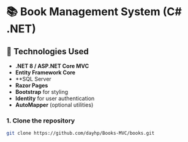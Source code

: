 # 📚 Book Management System (C# .NET)


## 🧰 Technologies Used

- **.NET 8 / ASP.NET Core MVC**
- **Entity Framework Core**
- **SQL Server
- **Razor Pages**
- **Bootstrap** for styling
- **Identity** for user authentication
- **AutoMapper** (optional utilities)

### 1. Clone the repository
```bash
git clone https://github.com/dayhp/Books-MVC/books.git
